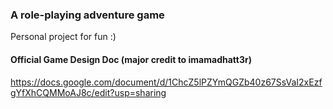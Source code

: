 ### A role-playing adventure game  
Personal project for fun :)

#### Official Game Design Doc (major credit to imamadhatt3r)
  https://docs.google.com/document/d/1ChcZ5lPZYmQGZb40z67SsVaI2xEzfgYfXhCQMMoAJ8c/edit?usp=sharing
  



